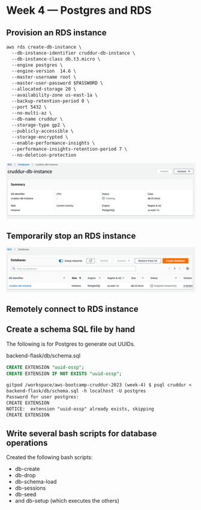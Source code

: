 # Week 4 — Postgres and RDS

## Provision an RDS instance

```
aws rds create-db-instance \
  --db-instance-identifier cruddur-db-instance \
  --db-instance-class db.t3.micro \
  --engine postgres \
  --engine-version  14.6 \
  --master-username root \
  --master-user-password $PASSWORD \
  --allocated-storage 20 \
  --availability-zone us-east-1a \
  --backup-retention-period 0 \
  --port 5432 \
  --no-multi-az \
  --db-name cruddur \
  --storage-type gp2 \
  --publicly-accessible \
  --storage-encrypted \
  --enable-performance-insights \
  --performance-insights-retention-period 7 \
  --no-deletion-protection
```

![](images/01-provisioned-rds.png)

## Temporarily stop an RDS instance

![](images/02-temp-stop-rds.png)

## Remotely connect to RDS instance


## Create a schema SQL file by hand

The following is for Postgres to generate out UUIDs.


backend-flask/db/schema.sql
```sql
CREATE EXTENSION "uuid-ossp";
CREATE EXTENSION IF NOT EXISTS "uuid-ossp";
```

```
gitpod /workspace/aws-bootcamp-cruddur-2023 (week-4) $ psql cruddur < backend-flask/db/schema.sql -h localhost -U postgres
Password for user postgres: 
CREATE EXTENSION
NOTICE:  extension "uuid-ossp" already exists, skipping
CREATE EXTENSION
```

## Write several bash scripts for database operations

Created the following bash scripts:
* db-create
* db-drop
* db-schema-load
* db-sessions
* db-seed
* and db-setup (which executes the others)
